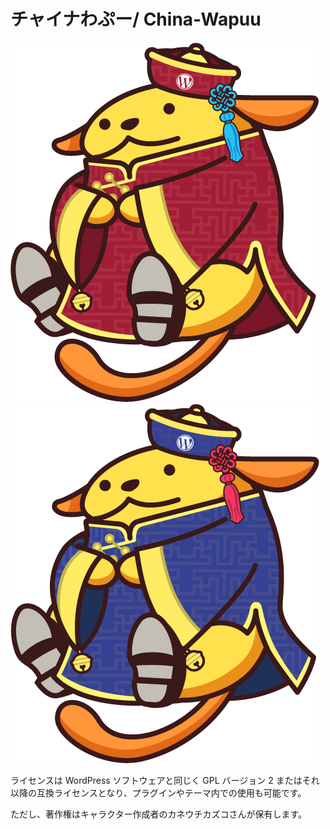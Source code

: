 # チャイナわぷー/ China-Wapuu

![China-Wapuu-red](asia_wapuu_red.png)
![China-Wapuu-red](asia_wapuu_blue.png)

ライセンスは WordPress ソフトウェアと同じく GPL バージョン 2 またはそれ以降の互換ライセンスとなり、プラグインやテーマ内での使用も可能です。

ただし、著作権はキャラクター作成者のカネウチカズコさんが保有します。

